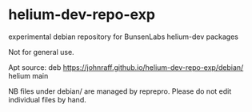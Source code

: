 # helium-dev-repo-exp
experimental debian repository for BunsenLabs helium-dev packages

Not for general use.

Apt source:
deb https://johnraff.github.io/helium-dev-repo-exp/debian/ helium main

NB files under debian/ are managed by reprepro. 
Please do not edit individual files by hand.
